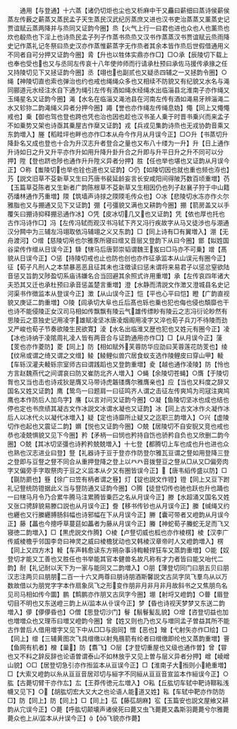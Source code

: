 <!-- { "loadSidebar": true } -->
　　通用【与登通】十六蒸【诸仍切炬也尘也又析麻中干又麤曰薪细曰蒸诗侯薪侯蒸左传薮之薪蒸又蒸民孟子天生蒸民汉武纪厉蒸庶又进也汉书吏治蒸蒸又薰蒸史记贾谊赋云蒸两降并与烝同又证韵今圈】烝【火气上行一曰君也进也众也人也薰烝也炊也殽烝也下淫上也诗烝民孟子列子作蒸书烝烝又汉书作蒸蒸汉书贾谊赋云烝雨降史记作蒸礼记冬祭曰烝史汉亦作蒸惟薪蒸字无作烝者其余本皆作烝后世假借通用义不同者自可分押又证韵今圈】脀【升也以牲体实鼎亦作□】□○承【辰陵切下载上也奉也受也也又与丞同左传哀十八年使帅师而行请承杜预曰承佐马援传承掾之任又持陵切见下又拯证韵今圈】丞【翊也也副贰也又疑丞四辅之一又拯韵令圈】○绳【神陵切直也索也弹治也约也戒也绳绳众多也又相续不防貌又有纪貌又水名与渑同郦道元水经注水自下通为绳引左传有酒如绳水经绳水出临淄县北淮南子亦作绳又玉绳星名又证韵今圈】渑【水名在临淄又渑池县在河南左传有酒如渑易牙辨淄渑二水又轸狝二韵渑绳义异者分押今圈】譝【誉也亦作绳左传绳息妫】憴【同上又憴憴戒也】乗【御也驾也登也跨也凭也治也因也趁也汉书圣人乗于时晋书乗兴而来孟子不如乗势又架也诗亟其乗屋古作椉又证韵】戎【兵戎见集韵诗烝也无戎协韵音乘又东韵増入】塍【稻畦坪也畔也亦作□本从舟今作月从月误今正】□○升【书蒸切升降卦名又成也登也十合为升汉志升者登合之量也又布八十缕为一升】升【日上通作升诗如日之升又升平亦作升如用升降升卦升合之升即与升平日升之升不同可以分押】陞【登也跻也陟也通作升升陞义异者分押】胜【任也举也堪也又证韵从月误今正】○称【蚩陵切也举也铨也道也又证韵】○仍【如陵切因也就也重也频也洊也】艿【説文旧草不芟新草又生曰艿唐书裴延龄妄言长安咸阳间得陂艿数百顷重増】芿【玉篇草芟陈者又生新者广韵陈根草不芟新草又生相因仍也列子赵襄子狩于中山籍芿燔林通作艿重増】陾【筑墙声诗捄之陾陾毛传众也】○冰【悲陵切水冻亦作仌尔雅脂也又与掤通又见下又证韵】弸【弓彊貌又满也又耕韵今圈】掤【箭房盖又以手覆矢曰掤诗抑释掤忌通作冰】○凭【皮冰切几又也又证韵】凭【依也厚也托也古作冯诗作□】冯【左传冯轼而观汉书冯轼下齐又冯行疾故字从马又徒渉也与淜通汉分闗中为三辅左冯翊取依冯辅翊之义又东韵】□【同上诗有□有翼増入】淜【无舟渡河】○缯【慈陵切帛也尔雅豕所寝曰缯又音层又登韵下从曰今圈】鄫【姒姓国谷梁传作缯从日误今正】騬【犗马后唐郭崇韬谓魏王岌曰□马亦不可乗】竲【髙貌从日误今正】○惩【持陵切戒也止也防也创也亦作征承监本从山误元有圈今正】征【荀子凡刑人之本禁暴恶恶且征其未也注徴读曰惩未谓将来易君子以惩忿窒欲陆音惩又旨韵又陟盈切系庙讳嫌名合当回避其余照式许用重増】承【左传哀四年诸大夫恐其又迁也承杜预曰承音惩盖楚言重増】澄【水静而清説文作澂又澄城县名史记河渠书作徴监本从登误今正】澂【从山误今正】恺【平也心平曰恺】瞪【广韵直视貌又庚证二韵重増】○陵【闾承切大阜也丘后髙也轹也乗也犯也侮也侵也頽靡也干也诗不能侵陵正女汉司马相如传飘飘有陵云气雄传缥眇有陵云之志冯衍论眇然有思陵云之意独史记用凌字雄赋凌坚冰唐凌烟阁用凌字又淬也荀子兵刀不待陵而劲又严峻也荀子节奏欲陵生民欲寛】淩【水名出临淮又歴也犯也又姓元有圈今正】凌【冰也诗纳于凌隂周礼凌人皆有两音合与证韵通用亦作□】□【从月误今正】蔆【芰也亦作菱防】菱【同上】防【相如赋外芙蓉防华应劭曰芙蓉莲花防芰也】绫【纹帛或谓之绮又谓之文缯】鲮【鲮鲤似兽穴居食蚁支选作陵鲤皮曰穿山甲】輘【车轹汉灌夫輘轹宗室师古曰谓践蹈也又登韵重増】夌【越也通作凌陵】防【怜也方言赵魏燕代之间谓哀曰防又崔防北齐人増入】○蝇【余陵切苍蝇】○膺【于陵切胷也又当也击也诗戎狄是膺又马带诗虎韔镂膺尔雅膺亲也】应【当也又料度之辞又国名又姓又证韵】鹰【鸷鸟一曰题肩一曰征鸣齐人谓之击征左传爽鸠为司冦注爽鸠鹰也本作防后人加鸟字】譍【以言对问又证韵今圈】○凝【鱼陵切坚冰也成也结也停也定也书庶绩其凝古文作冰説文冰谓水凝也又证韵】冰【同上古文冰作仌凝作冰后人以冰代仌以凝代冰増入】疑【定也诗靡所止疑又之迄职三韵増入】○兴【虚陵切作也起也又震证二韵】嬹【悦也又证韵今圈】○兢【居陵切不自安貎又竞也戒也恭也凌兢惧貌又见下今圈】矜【矛柄一曰悯也矜持自饬也骄矜自负也又欣删二韵今圈】○兢【其冰切坚彊也诗矜矜兢兢増入】十七登【都腾切上车也成也升也进也众也熟也汉志进业曰登】豋【礼器诗于豆于登亦作防登尔雅瓦豆谓之豋如用登降三登之登即与豆豋之豋不同合从重押登降之登上以癶癶音拨豋豆之豋从□从又□偏旁肉字又偏旁手字取祭肉于豆之义监本从夕又有圈皆误今正】【唐韦縚传盛以防】□【毾防罽也】簦【徐广曰笠有柄者谓之簦】灯【锭也説文作镫】镫【同上又豆下跗礼记豋统防镫据此义当与豋防通又证韵今圈】○腾【徒登切传也驰也跃也升也踊也一曰犗马月令乃合累牛腾马注累腾皆乗匹之名从月误今正】滕【水超涌又国名又姓又张口骋辞貌易滕口説也从月误今正】誊【移书传钞也从月误今正】縢【缄绳又约也纒也又行縢纒膊肠斜幅也诗邪幅在下从月误今正】幐【囊可带者又嶝韵从月误今正】藤【藟也今摠呼草蔓莚如藟者为藤从月误今正】螣【神蛇荀子螣蛇无足而飞又寝徳二韵増入】□【黒虎説文作腾】○棱【卢豋切威也柧也亦作棱楞】棱【汉李广传威棱檐乎邻国李竒曰神灵之威曰棱檐犹动也又韩棱汉章帝时人又嶝韵増入】楞【同上又四方木】輘【车声韩愈读东方朔杂事诗輷輘捍狂车又蒸韵重増】○能【奴登切才能又工善也又胜任也书举能其官本健兽名故凡称有才力者皆曰能又咍代二韵】耐【礼记耐以天下为一家与能同又二韵増入】○朋【薄登切同门曰朋五贝曰朋汉志注两贝曰朋朋二百一十六又两尊曰朋诗朋酒斯馨説文古凤字凤飞羣鸟从以万数故借以为朋党字字本作扇象凤飞之形变作朋非月非月非月故斜书之又焦朋鸟名见司马相如传今圜】鹏【鹪鹏亦作朋又古凤字今圈】堋【射埒又嶝韵】○瞢【眉登切目不明也又东送嶝三韵上从监本从卝误今正】梦【昏也诗视天梦梦又东送二韵増入】儚【儚儚昏也】○僧【思登切沙门】鬙【鬅鬙髪乱貌】○增【咨登切益也加也増増众也又理币曰増又嶝韵今圈】曾【姓又则也乃也又与増同孟子曽益其所不能古作曽后人借用増字又见下中从□□与囱同】憎【恶也】矰【弋射矢亦作□绘】□【同上】缯【三辅黄图次飞具缯缴以射鳬鴈箭有纶者曰缯缴即纶也又蒸韵重増】罾【鱼网有机者】橧【巢】防【翥飞】○层【才登切重屋也又级也通作曽】曾【甞也又不料之辞反辞也论语曽谓泰山不如林放乎又见上曽与层义异者分押】嶒【崚嶒山貌】○□【居登切急引亦作搄监本从亘误今正】□【淮南子大搄则小絶重増】□【大索又嶝韵以糸从亘亘音居邓切与絙字不同絙从亘亘音宣监本作絙误今正】○肱【古薨切臂干亦作厷】厷【王莽传徳元厷増入】○鞃【丘肱切车轼中靶诗鞹鞃浅幭又见下】○【胡肱切宏大又大之也论语人能道又姓】鞃【车轼中靶亦作防防□】防【同上】防【同上】□【同上】苰【藤苰胡麻】宖【玉篇安也説文屋飨又耕韵从宂误今正】○薨【呼肱切颠壊声诸侯死曰薨又虫飞薨薨又螽斯羽薨薨兮尔雅薨薨众也上从监本从廾误今正】【飞貌亦作薨】
